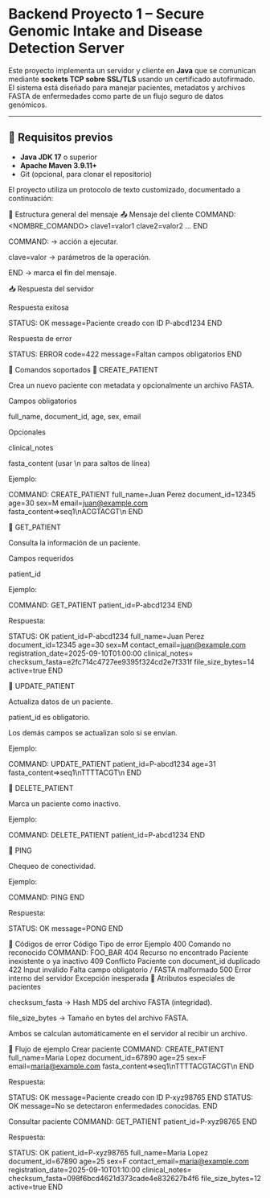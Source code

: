 # Backend Proyecto 1 – Secure Genomic Intake and Disease Detection Server

Este proyecto implementa un servidor y cliente en **Java** que se comunican mediante **sockets TCP sobre SSL/TLS** usando un certificado autofirmado.  
El sistema está diseñado para manejar pacientes, metadatos y archivos FASTA de enfermedades como parte de un flujo seguro de datos genómicos.

---

## 🚀 Requisitos previos

- **Java JDK 17** o superior
- **Apache Maven 3.9.11+**
- Git (opcional, para clonar el repositorio)

El proyecto utiliza un protocolo de texto customizado, documentado a continuación:

📌 Estructura general del mensaje
📤 Mensaje del cliente
COMMAND: <NOMBRE_COMANDO>
clave1=valor1
clave2=valor2
...
END


COMMAND: → acción a ejecutar.

clave=valor → parámetros de la operación.

END → marca el fin del mensaje.

📥 Respuesta del servidor

Respuesta exitosa

STATUS: OK
message=Paciente creado con ID P-abcd1234
END


Respuesta de error

STATUS: ERROR
code=422
message=Faltan campos obligatorios
END

📌 Comandos soportados
🔹 CREATE_PATIENT

Crea un nuevo paciente con metadata y opcionalmente un archivo FASTA.

Campos obligatorios

full_name, document_id, age, sex, email

Opcionales

clinical_notes

fasta_content (usar \n para saltos de línea)

Ejemplo:

COMMAND: CREATE_PATIENT
full_name=Juan Perez
document_id=12345
age=30
sex=M
email=juan@example.com
fasta_content=>seq1\nACGTACGT\n
END

🔹 GET_PATIENT

Consulta la información de un paciente.

Campos requeridos

patient_id

Ejemplo:

COMMAND: GET_PATIENT
patient_id=P-abcd1234
END


Respuesta:

STATUS: OK
patient_id=P-abcd1234
full_name=Juan Perez
document_id=12345
age=30
sex=M
contact_email=juan@example.com
registration_date=2025-09-10T01:00:00
clinical_notes=
checksum_fasta=e2fc714c4727ee9395f324cd2e7f331f
file_size_bytes=14
active=true
END

🔹 UPDATE_PATIENT

Actualiza datos de un paciente.

patient_id es obligatorio.

Los demás campos se actualizan solo si se envían.

Ejemplo:

COMMAND: UPDATE_PATIENT
patient_id=P-abcd1234
age=31
fasta_content=>seq1\nTTTTACGT\n
END

🔹 DELETE_PATIENT

Marca un paciente como inactivo.

Ejemplo:

COMMAND: DELETE_PATIENT
patient_id=P-abcd1234
END

🔹 PING

Chequeo de conectividad.

Ejemplo:

COMMAND: PING
END


Respuesta:

STATUS: OK
message=PONG
END

📌 Códigos de error
Código	Tipo de error	Ejemplo
400	Comando no reconocido	COMMAND: FOO_BAR
404	Recurso no encontrado	Paciente inexistente o ya inactivo
409	Conflicto	Paciente con document_id duplicado
422	Input inválido	Falta campo obligatorio / FASTA malformado
500	Error interno del servidor	Excepción inesperada
📌 Atributos especiales de pacientes

checksum_fasta → Hash MD5 del archivo FASTA (integridad).

file_size_bytes → Tamaño en bytes del archivo FASTA.

Ambos se calculan automáticamente en el servidor al recibir un archivo.

📌 Flujo de ejemplo
Crear paciente
COMMAND: CREATE_PATIENT
full_name=Maria Lopez
document_id=67890
age=25
sex=F
email=maria@example.com
fasta_content=>seq1\nTTTTACGTACGT\n
END


Respuesta:

STATUS: OK
message=Paciente creado con ID P-xyz98765
END
STATUS: OK
message=No se detectaron enfermedades conocidas.
END

Consultar paciente
COMMAND: GET_PATIENT
patient_id=P-xyz98765
END


Respuesta:

STATUS: OK
patient_id=P-xyz98765
full_name=Maria Lopez
document_id=67890
age=25
sex=F
contact_email=maria@example.com
registration_date=2025-09-10T01:10:00
clinical_notes=
checksum_fasta=098f6bcd4621d373cade4e832627b4f6
file_size_bytes=12
active=true
END